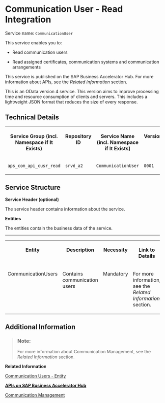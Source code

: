 <!-- loio375d9a7b57484e95982f5f7dfe716787 -->

# Communication User - Read Integration



Service name: `CommunicationUser`

This service enables you to:

-   Read communication users

-   Read assigned certificates, communication systems and communication arrangements


This service is published on the SAP Business Accelerator Hub. For more information about APIs, see the *Related Information* section.

This is an OData version 4 service. This version aims to improve processing time and resource consumption of clients and servers. This includes a lightweight JSON format that reduces the size of every response.



<a name="loio375d9a7b57484e95982f5f7dfe716787__section_ozh_cvx_clb"/>

## Technical Details


<table>
<tr>
<th valign="top">

Service Group \(incl. Namespace if It Exists\)

</th>
<th valign="top">

Repository ID

</th>
<th valign="top">

Service Name \(incl. Namespace if It Exists\)

</th>
<th valign="top">

Version

</th>
</tr>
<tr>
<td valign="top">

`aps_com_api_cusr_read`

</td>
<td valign="top">

`srvd_a2`

</td>
<td valign="top">

`CommunicationUser`

</td>
<td valign="top">

`0001`

</td>
</tr>
</table>



<a name="loio375d9a7b57484e95982f5f7dfe716787__section_ct2_xxx_clb"/>

## Service Structure

**Service Header \(optional\)**

The service header contains information about the service.

**Entities**

The entities contain the business data of the service.

****


<table>
<tr>
<th valign="top">

Entity

</th>
<th valign="top">

Description

</th>
<th valign="top">

Necessity

</th>
<th valign="top">

Link to Details

</th>
</tr>
<tr>
<td valign="top">

CommunicationUsers

</td>
<td valign="top">

Contains communication users

</td>
<td valign="top">

Mandatory

</td>
<td valign="top">

For more information, see the *Related Information* section.

</td>
</tr>
</table>



<a name="loio375d9a7b57484e95982f5f7dfe716787__section_znk_jzx_clb"/>

## Additional Information



> ### Note:  
> For more information about Communication Management, see the *Related Information* section.

**Related Information**  


[Communication Users - Entity](communication-users-entity-da8aca2.md)

[**APIs on SAP Business Accelerator Hub**](https://help.sap.com/docs/SAP_S4HANA_CLOUD/0f69f8fb28ac4bf48d2b57b9637e81fa/1e60f14bdc224c2c975c8fa8bcfd7f3f.html?version=latest)

[Communication Management](../50-administration-and-ops/communication-management-2e84a10.md "The communication management apps allow you to integrate your system or solution with other systems to enable data exchange.")

